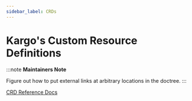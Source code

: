 ```yaml
---
sidebar_label: CRDs
---
```


# Kargo's Custom Resource Definitions

:::note
**Maintainers Note**

Figure out how to put external links at arbitrary locations in the doctree.
:::

[CRD Reference Docs](https://doc.crds.dev/github.com/akuity/kargo)
